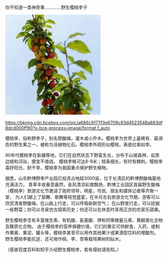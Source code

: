 你不知道一类神奇果………….野生樱桃李子


![野生樱桃李子](https://github.com/ywangnccu/ywang/blob/main/images/CherryPlum.jpg)

https://bkimg.cdn.bcebos.com/pic/a686c9177f3e6709c93d4523548a883df8dcd000ff90?x-bce-process=image/format,f_auto

樱桃李，俗称野李子，别名野酸梅，灌木或小乔木。樱桃李为世界上最稀有、最濒危的野生果之一，被称为活植物化石。樱桃李外观形似樱桃，表皮红紫如李。

90年代樱桃李在新疆等地，它们在自然状态下野蛮生长，分布于山坡森林、岩质边坡和河谷，便宜不值钱。
樱桃李株可达8-9米；枝条细长，有时有棘刺。樱桃李喜好阳光，耐干旱，樱桃李为我国重点保护野生植物。

据悉，山东黔博野李产业园已投资占地超3000亩，位于长清区的黔博野酸梅基地充满活力，
青草丰收春意盎然，金风清凉彩旗飘扬，黔博工业园区首届野生酸梅（樱桃李）旅游文化节邀请了政府领导，明星，市民、朋友和媒体记者等齐聚一堂，
为人们献上了鼓舞、歌舞等视觉盛宴，在半月左右旅游文化节期，游客可以欣赏清香野酸梅，在山路上行走，可以呼吸新鲜空气；
在山野里行走，可以挖掘一些野菜；你可以寻泉仿古探索历史；你还可以在休息时享用正宗的农家乐蔬果。

野生樱桃李含有丰富维生素、有机酸、氨基酸、钾和钙等微量元素、黄酮类化合物及鞣质化合物。
由于樱桃李的营养保健价值，它们的果实可供鲜食、入药、或制作果酱、果泥、罐头等，樱桃李甚至可以用作其他果汁或果酒型饮料的增酸剂。
野生樱桃李能抗逆，还可用作桃、李、杏等栽培果树的砧木。

（感谢百度百科和知乎介绍野生樱桃李，若有侵权请告知。）

